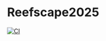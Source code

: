 # Reefscape2025

[![CI](https://github.com/4201VitruvianBots/Reefscape2025/actions/workflows/main.yml/badge.svg)](https://github.com/4201VitruvianBots/Reefscape2025/actions/workflows/main.yml)
